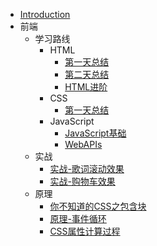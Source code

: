 - [Introduction](README)
- 前端
	- 学习路线
		- HTML
			- [第一天总结](/前端/前端路线/HTML/第一天总结) 
			- [第二天总结](/前端/前端路线/HTML/第二天总结)
			- [HTML进阶](/前端/前端路线/HTML/HTML进阶)
		- CSS
			- [第一天总结](/前端/前端路线/CSS/第一天总结.md)
		- JavaScript
			- [JavaScript基础](/前端/前端路线/JavaScript/Javascript基础)
			- [WebAPIs](/前端/前端路线/JavaScript/WebAPIs)
	- 实战
		- [实战-歌词滚动效果](/前端/实战/实战-歌词滚动效果)
		- [实战-购物车效果](/前端/实战/实战-购物车效果)
	- 原理
		- [你不知道的CSS之包含块](/前端/原理/你不知道的CSS之包含块)
		- [原理-事件循环](/前端/原理/原理-事件循环)
		- [CSS属性计算过程](/前端/原理/CSS属性计算过程)
		